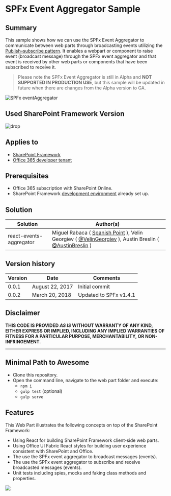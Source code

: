 # SPFx Event Aggregator Sample #

## Summary

This sample shows how we can use the SPFx Event Aggregator to communicate between web parts through broadcasting events utilizing the [Publish–subscribe pattern](https://en.wikipedia.org/wiki/Publish–subscribe_pattern). It enables a webpart or component to raise event (broadcast message) through the SPFx event aggregator and that event is received by other web parts or components that have been subscribed to receive it. 

> Please note the SPFx Event Aggregator is still in Alpha and **NOT SUPPORTED IN PRODUCTION USE**, but this sample will be updated in future when there are changes from the Alpha version to GA.

![SPFx eventAggregator](./assets/spfx-event-aggregator.gif)


## Used SharePoint Framework Version 
![drop](https://img.shields.io/badge/drop-1.4.1-green.svg)

## Applies to

* [SharePoint Framework](http://dev.office.com/sharepoint/docs/spfx/sharepoint-framework-overview)
* [Office 365 developer tenant](http://dev.office.com/sharepoint/docs/spfx/set-up-your-developer-tenant)

## Prerequisites

- Office 365 subscription with SharePoint Online.
- SharePoint Framework [development environment](https://dev.office.com/sharepoint/docs/spfx/set-up-your-development-environment) already set up.

## Solution

Solution|Author(s)
--------|---------
react-events-aggregator | Miguel Rabaca ( [Spanish Point](http://www.spanishpoint.ie) ), Velin Georgiev ( [@VelinGeorgiev](https://twitter.com/velingeorgiev) ), Austin Breslin  ( [@AustinBreslin](https://www.linkedin.com/in/austin-breslin-84b4a74b/) )

## Version history

Version|Date|Comments
-------|----|--------
0.0.1|August 22, 2017 | Initial commit
0.0.2|March 20, 2018 | Updated to SPFx v1.4.1

## Disclaimer
**THIS CODE IS PROVIDED *AS IS* WITHOUT WARRANTY OF ANY KIND, EITHER EXPRESS OR IMPLIED, INCLUDING ANY IMPLIED WARRANTIES OF FITNESS FOR A PARTICULAR PURPOSE, MERCHANTABILITY, OR NON-INFRINGEMENT.**

---

## Minimal Path to Awesome

- Clone this repository.
- Open the command line, navigate to the web part folder and execute:
    - `npm i`
    - `gulp test` (optional)
    - `gulp serve`

## Features

This Web Part illustrates the following concepts on top of the SharePoint Framework:

- Using React for building SharePoint Framework client-side web parts.
- Using Office UI Fabric React styles for building user experience consistent with SharePoint and Office.
- The use the SPFx event aggregator to broadcast messages (events).
- The use the SPFx event aggregator to subscribe and receive broadcasted messages (events).
- Unit tests including spies, mocks and faking class methods and properties.

<img src="https://telemetry.sharepointpnp.com/sp-dev-fx-webparts/samples/react-events-aggregator" />


